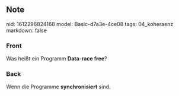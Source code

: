 ## Note
nid: 1612296824168
model: Basic-d7a3e-4ce08
tags: 04_koheraenz
markdown: false

### Front
Was heißt ein Programm <b>Data-race free</b>?

### Back
Wenn die Programme <b>synchronisiert</b> sind.
